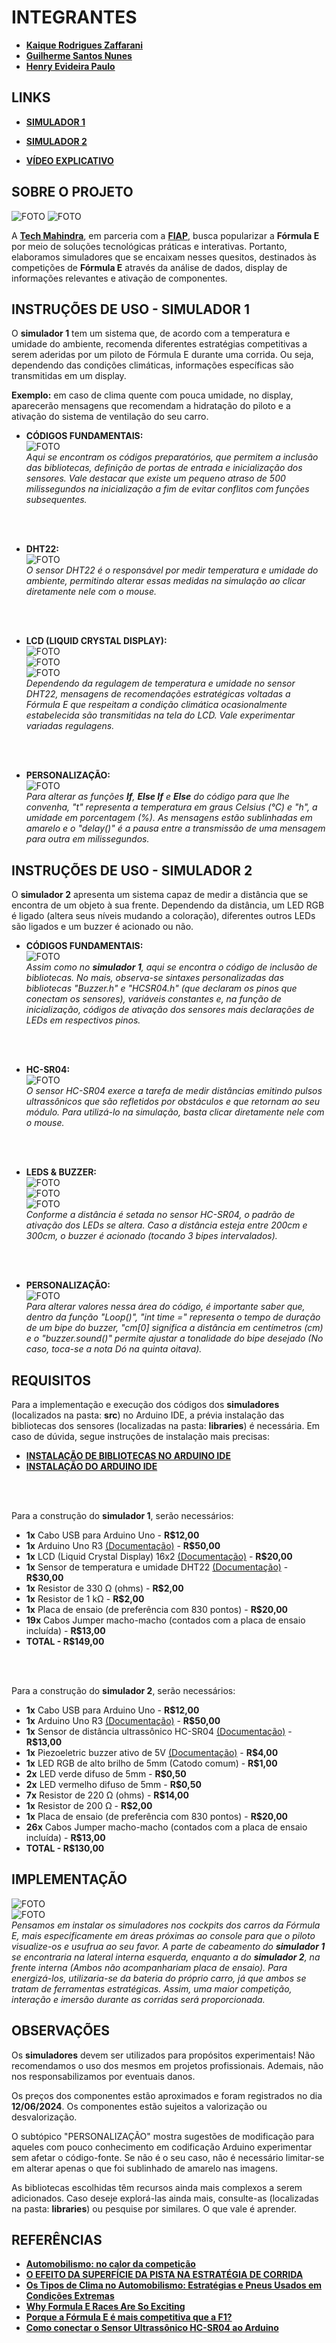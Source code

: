 # INTEGRANTES
- **[Kaique Rodrigues Zaffarani](https://github.com/Z4ffarani)**
- **[Guilherme Santos Nunes](https://github.com/sannunez)**
- **[Henry Evideira Paulo](https://github.com/Hep4xl0)**

  


## LINKS
- **[SIMULADOR 1](https://wokwi.com/projects/400327781735471105)** <br>
- **[SIMULADOR 2](https://wokwi.com/projects/400327855929569281)** <br>
  
- **[VÍDEO EXPLICATIVO](https://youtu.be/EPC9mj6DbeU)**



## SOBRE O PROJETO
![FOTO](assets/sim-1.png)
![FOTO](assets/sim-2.png)

A **[Tech Mahindra](https://www.techmahindra.com)**, em parceria com a **[FIAP](https://www.fiap.com.br)**, busca popularizar a **Fórmula E** por meio de soluções tecnológicas práticas e interativas. Portanto, elaboramos simuladores que se encaixam nesses quesitos, destinados às competições de **Fórmula E** através da análise de dados, display de informações relevantes e ativação de componentes.



## INSTRUÇÕES DE USO - SIMULADOR 1
O **simulador 1** tem um sistema que, de acordo com a temperatura e umidade do ambiente, recomenda diferentes estratégias competitivas a serem aderidas por um piloto de Fórmula E durante uma corrida. Ou seja, dependendo das condições climáticas, informações específicas são transmitidas em um display.

**Exemplo:** em caso de clima quente com pouca umidade, no display, aparecerão mensagens que recomendam a hidratação do piloto e a ativação do sistema de ventilação do seu carro.

- **CÓDIGOS FUNDAMENTAIS:** <br>
![FOTO](assets/setup-1.png) <br>
*Aqui se encontram os códigos preparatórios, que permitem a inclusão das bibliotecas, definição de portas de entrada e inicialização dos sensores. Vale destacar que existe um pequeno atraso de 500 milissegundos na inicialização a fim de evitar conflitos com funções subsequentes.*
<br>
<br>

- **DHT22:** <br>
![FOTO](assets/dht22.png) <br>
*O sensor DHT22 é o responsável por medir temperatura e umidade do ambiente, permitindo alterar essas medidas na simulação ao clicar diretamente nele com o mouse.*
<br>
<br>

- **LCD (LIQUID CRYSTAL DISPLAY):** <br>
![FOTO](assets/alert-1.png) <br>
![FOTO](assets/alert-2.png) <br>
![FOTO](assets/alert-3.png) <br>
*Dependendo da regulagem de temperatura e umidade no sensor DHT22, mensagens de recomendações estratégicas voltadas a Fórmula E que respeitam a condição climática ocasionalmente estabelecida são transmitidas na tela do LCD. Vale experimentar variadas regulagens.*
<br>
<br>

- **PERSONALIZAÇÃO:**<br>
![FOTO](assets/personalize-1.png) <br>
*Para alterar as funções **If**, **Else If** e **Else** do código para que lhe convenha, "t" representa a temperatura em graus Celsius (°C) e "h", a umidade em porcentagem (%). As mensagens estão sublinhadas em amarelo e o "delay()" é a pausa entre a transmissão de uma mensagem para outra em milissegundos.*



## INSTRUÇÕES DE USO - SIMULADOR 2
O **simulador 2** apresenta um sistema capaz de medir a distância que se encontra de um objeto à sua frente. Dependendo da distância, um LED RGB é ligado (altera seus níveis mudando a coloração), diferentes outros LEDs são ligados e um buzzer é acionado ou não.

- **CÓDIGOS FUNDAMENTAIS:** <br>
![FOTO](assets/setup-2.png) <br>
*Assim como no **simulador 1**, aqui se encontra o código de inclusão de bibliotecas. No mais, observa-se sintaxes personalizadas das bibliotecas "Buzzer.h" e "HCSR04.h" (que declaram os pinos que conectam os sensores), variáveis constantes e, na função de inicialização, códigos de ativação dos sensores mais declarações de LEDs em respectivos pinos.*
<br>
<br>

- **HC-SR04:** <br>
![FOTO](assets/ultrasonic.png) <br>
*O sensor HC-SR04 exerce a tarefa de medir distâncias emitindo pulsos ultrassônicos que são refletidos por obstáculos e que retornam ao seu módulo. Para utilizá-lo na simulação, basta clicar diretamente nele com o mouse.*
<br>
<br>

- **LEDS & BUZZER:** <br>
![FOTO](assets/led-green.png) <br>
![FOTO](assets/led-blue.png) <br>
![FOTO](assets/led-red.png) <br>
*Conforme a distância é setada no sensor HC-SR04, o padrão de ativação dos LEDs se altera. Caso a distância esteja entre 200cm e 300cm, o buzzer é acionado (tocando 3 bipes intervalados).*
<br>
<br>

- **PERSONALIZAÇÃO:**<br>
![FOTO](assets/personalize-2.png) <br>
*Para alterar valores nessa área do código, é importante saber que, dentro da função "Loop()", "int time =" representa o tempo de duração de um bipe do buzzer, "cm[0] significa a distância em centímetros (cm) e o "buzzer.sound()" permite ajustar a tonalidade do bipe desejado (No caso, toca-se a nota Dó na quinta oitava).*



## REQUISITOS
Para a implementação e execução dos códigos dos **simuladores** (localizados na pasta: **src**) no Arduino IDE, a prévia instalação das bibliotecas dos sensores (localizadas na pasta: **libraries**) é necessária. Em caso de dúvida, segue instruções de instalação mais precisas:

- **[INSTALAÇÃO DE BIBLIOTECAS NO ARDUINO IDE](https://docs.arduino.cc/software/ide-v1/tutorials/installing-libraries/)**
- **[INSTALAÇÃO DO ARDUINO IDE](https://www.arduino.cc/en/software)**
<br>
<br>

Para a construção do **simulador 1**, serão necessários:

- **1x** Cabo USB para Arduino Uno - **R$12,00**
- **1x** Arduino Uno R3 [(Documentação)](https://docs.arduino.cc/hardware/uno-rev3/) - **R$50,00**
- **1x** LCD (Liquid Crystal Display) 16x2 [(Documentação)](https://docs.arduino.cc/learn/electronics/lcd-displays/) - **R$20,00**
- **1x** Sensor de temperatura e umidade DHT22 [(Documentação)](https://cityos-air.readme.io/docs/4-dht22-digital-temperature-humidity-sensor) - **R$30,00**
- **1x** Resistor de 330 Ω (ohms) - **R$2,00**
- **1x** Resistor de 1 kΩ - **R$2,00**
- **1x** Placa de ensaio (de preferência com 830 pontos) - **R$20,00**
- **19x** Cabos Jumper macho-macho (contados com a placa de ensaio incluída) - **R$13,00**
- **TOTAL - R$149,00**
<br>
<br>

Para a construção do **simulador 2**, serão necessários:

- **1x** Cabo USB para Arduino Uno - **R$12,00**
- **1x** Arduino Uno R3 [(Documentação)](https://docs.arduino.cc/hardware/uno-rev3/) - **R$50,00**
- **1x** Sensor de distância ultrassônico HC-SR04 [(Documentação)](https://web.eece.maine.edu/zhu/book/lab/HC-SR04%20User%20Manual.pdf) - **R$13,00**
- **1x** Piezoeletric buzzer ativo de 5V [(Documentação)](https://wiki-content.arduino.cc/documents/datasheets/PIEZO-PKM22EPPH4001-BO.pdf) - **R$4,00**
- **1x** LED RGB de alto brilho de 5mm (Catodo comum) - **R$1,00**
- **2x** LED verde difuso de 5mm - **R$0,50**
- **2x** LED vermelho difuso de 5mm - **R$0,50**
- **7x** Resistor de 220 Ω (ohms) - **R$14,00**
- **1x** Resistor de 200 Ω - **R$2,00**
- **1x** Placa de ensaio (de preferência com 830 pontos) - **R$20,00**
- **26x** Cabos Jumper macho-macho (contados com a placa de ensaio incluída) - **R$13,00**
- **TOTAL - R$130,00**



## IMPLEMENTAÇÃO
![FOTO](assets/cockpit-1.png) <br>
![FOTO](assets/cockpit-2.png) <br>
*Pensamos em instalar os simuladores nos cockpits dos carros da Fórmula E, mais especificamente em áreas próximas ao console para que o piloto visualize-os e usufrua ao seu favor. A parte de cabeamento do **simulador 1** se encontraria na lateral interna esquerda, enquanto a do **simulador 2**, na frente interna (Ambos não acompanhariam placa de ensaio). Para energizá-los, utilizaria-se da bateria do próprio carro, já que ambos se tratam de ferramentas estratégicas. Assim, uma maior competição, interação e imersão durante as corridas será proporcionada.*



## OBSERVAÇÕES
Os **simuladores** devem ser utilizados para propósitos experimentais! Não recomendamos o uso dos mesmos em projetos profissionais. Ademais, não nos responsabilizamos por eventuais danos.

Os preços dos componentes estão aproximados e foram registrados no dia **12/06/2024**. Os componentes estão sujeitos a valorização ou desvalorização.

O subtópico "PERSONALIZAÇÃO" mostra sugestões de modificação para aqueles com pouco conhecimento em codificação Arduino experimentar sem afetar o código-fonte. Se não é o seu caso, não é necessário limitar-se em alterar apenas o que foi sublinhado de amarelo nas imagens. 

As bibliotecas escolhidas têm recursos ainda mais complexos a serem adicionados. Caso deseje explorá-las ainda mais, consulte-as (localizadas na pasta: **libraries**) ou pesquise por similares. O que vale é aprender. 



## REFERÊNCIAS
- **[Automobilismo: no calor da competição](https://www.scielo.br/j/rbme/a/W8xc8KzkZp74PJLNrmB7qpc/)**
- **[O EFEITO DA SUPERFÍCIE DA PISTA NA ESTRATÉGIA DE CORRIDA](https://www.catapult.com/pt/blog/estrategia-de-corrida-superficie-da-pista-f1)**
- **[Os Tipos de Clima no Automobilismo: Estratégias e Pneus Usados em Condições Extremas](https://friendauthor.com/os-tipos-climaticos-no-automobilismo-estrategias-e-pneus-em-condicoes-extremas/)**
- **[Why Formula E Races Are So Exciting](https://www.fiaformulae.com/fr/news/6898/why-formula-e-races-are-so-excening)**
- **[Porque a Fórmula E é mais competitiva que a F1?](https://canaltech.com.br/carros/porque-a-formula-e-e-mais-competitiva-que-a-f1-282849/)**
- **[Como conectar o Sensor Ultrassônico HC-SR04 ao Arduino](https://www.makerhero.com/blog/sensor-ultrassonico-hc-sr04-ao-arduino/#:~:text=O%20funcionamento%20do%20HC-SR04,sensor%20e%20o%20objeto%20detectado.)**
